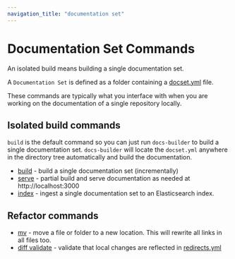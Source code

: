 ```yaml
---
navigation_title: "documentation set"
---
```


# Documentation Set Commands

An isolated build means building a single documentation set.

A `Documentation Set` is defined as a folder containing a [docset.yml](../configure/content-set/index.md) file.

These commands are typically what you interface with when you are working on the documentation of a single repository locally.

## Isolated build commands

`build` is the default command so you can just run `docs-builder` to build a single documentation set. `docs-builder` will
locate the `docset.yml` anywhere in the directory tree automatically and build the documentation.

- [build](docset/build.md) - build a single documentation set (incrementally)
- [serve](docset/serve.md) - partial build and serve documentation as needed at http://localhost:3000
- [index](docset/index-command.md) - ingest a single documentation set to an Elasticsearch index.

## Refactor commands

- [mv](docset/mv.md) - move a file or folder to a new location. This will rewrite all links in all files too.
- [diff validate](docset/diff-validate.md) - validate that local changes are reflected in [redirects.yml](../contribute/redirects.md)

